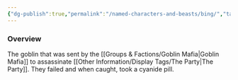 ```yaml
---
{"dg-publish":true,"permalink":"/named-characters-and-beasts/bing/","tags":["NPC"],"updated":"2025-02-13T18:24:16.067+00:00"}
---
```



### Overview
The goblin that was sent by the [[Groups & Factions/Goblin Mafia\|Goblin Mafia]] to assassinate [[Other Information/Display Tags/The Party\|The Party]]. They failed and when caught, took a cyanide pill. 